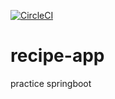 [![CircleCI](https://dl.circleci.com/status-badge/img/gh/elmiguel0/recipe-app/tree/master.svg?style=svg)](https://dl.circleci.com/status-badge/redirect/gh/elmiguel0/recipe-app/tree/master)

# recipe-app
practice springboot
